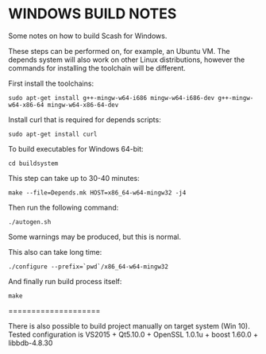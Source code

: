 WINDOWS BUILD NOTES
====================

Some notes on how to build Scash for Windows.

These steps can be performed on, for example, an Ubuntu VM. The depends system
will also work on other Linux distributions, however the commands for
installing the toolchain will be different.

First install the toolchains:

    sudo apt-get install g++-mingw-w64-i686 mingw-w64-i686-dev g++-mingw-w64-x86-64 mingw-w64-x86-64-dev

Install curl that is required for depends scripts:

    sudo apt-get install curl

To build executables for Windows 64-bit:

    cd buildsystem
    
This step can take up to 30-40 minutes:

    make --file=Depends.mk HOST=x86_64-w64-mingw32 -j4
    
Then run the following command:

    ./autogen.sh
    
Some warnings may be produced, but this is normal.

This also can take long time:

    ./configure --prefix=`pwd`/x86_64-w64-mingw32
    
And finally run build process itself:

    make

====================

There is also possible to build project manually on target system (Win 10). 
Tested configuration is VS2015 + Qt5.10.0 + OpenSSL 1.0.1u + boost 1.60.0 + libbdb-4.8.30


